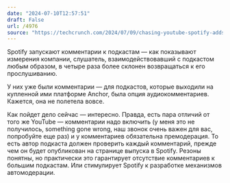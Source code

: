 ```yaml
---
date: "2024-07-10T12:57:51"
draft: False
url: /4976
source: "https://techcrunch.com/2024/07/09/chasing-youtube-spotify-adds-comments-to-podcasts/"
---
```


Spotify запускают комментарии к подкастам — как показывают измерения компании, слушатель, взаимодействовавший с подкастом любым образом, в четыре раза более склонен возвращаться к его прослушиванию. 

У них уже были комментарии — для подкастов, которые выходили на купленной ими платформе Anchor, была опция аудиокомментариев. Кажется, она не полетела вовсе.

Как пойдет дело сейчас — интересно. Правда, есть пара отличий от того же YouTube — комментарии надо включить (у меня это не получилось, something gone wrong, наш звонок очень важен для вас, попробуйте еще раз) и у комментариев обязательна премодерация. То есть автор подкаста должен проверить каждый комментарий, прежде чем он будет опубликован на странице выпуска в Spotify. Резоны понятны, но практически это гарантирует отсутствие комментариев к большим подкастам. Или стимулирует Spotify к разработке механизмов автомодерации.
